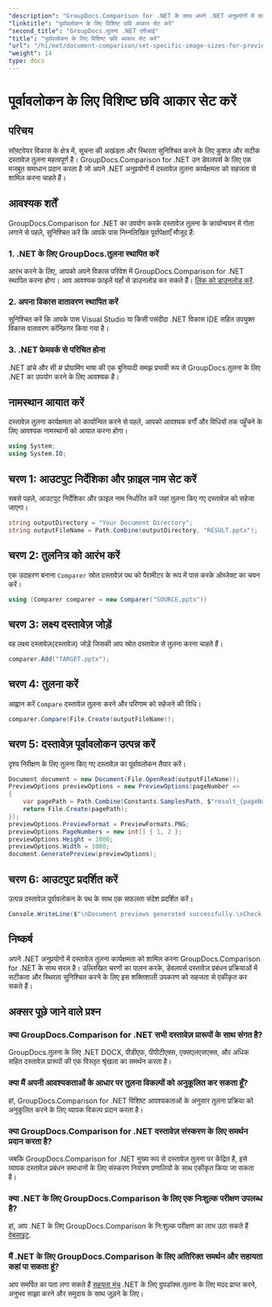 ```yaml
---
"description": "GroupDocs.Comparison for .NET के साथ अपने .NET अनुप्रयोगों में दस्तावेज़ तुलना कार्यक्षमता को सहजता से एकीकृत करें।"
"linktitle": "पूर्वावलोकन के लिए विशिष्ट छवि आकार सेट करें"
"second_title": "GroupDocs.तुलना .NET एपीआई"
"title": "पूर्वावलोकन के लिए विशिष्ट छवि आकार सेट करें"
"url": "/hi/net/document-comparison/set-specific-image-sizes-for-previews/"
"weight": 14
type: docs
---
```

# पूर्वावलोकन के लिए विशिष्ट छवि आकार सेट करें

## परिचय
सॉफ़्टवेयर विकास के क्षेत्र में, सूचना की अखंडता और स्थिरता सुनिश्चित करने के लिए कुशल और सटीक दस्तावेज़ तुलना महत्वपूर्ण है। GroupDocs.Comparison for .NET उन डेवलपर्स के लिए एक मजबूत समाधान प्रदान करता है जो अपने .NET अनुप्रयोगों में दस्तावेज़ तुलना कार्यक्षमता को सहजता से शामिल करना चाहते हैं।
## आवश्यक शर्तें
GroupDocs.Comparison for .NET का उपयोग करके दस्तावेज़ तुलना के कार्यान्वयन में गोता लगाने से पहले, सुनिश्चित करें कि आपके पास निम्नलिखित पूर्वापेक्षाएँ मौजूद हैं:
### 1. .NET के लिए GroupDocs.तुलना स्थापित करें
आरंभ करने के लिए, आपको अपने विकास परिवेश में GroupDocs.Comparison for .NET स्थापित करना होगा। आप आवश्यक फ़ाइलें यहाँ से डाउनलोड कर सकते हैं। [लिंक को डाउनलोड करें](https://releases.groupdocs.com/comparison/net/).
### 2. अपना विकास वातावरण स्थापित करें
सुनिश्चित करें कि आपके पास Visual Studio या किसी पसंदीदा .NET विकास IDE सहित उपयुक्त विकास वातावरण कॉन्फ़िगर किया गया है।
### 3. .NET फ्रेमवर्क से परिचित होना
.NET ढांचे और सी # प्रोग्रामिंग भाषा की एक बुनियादी समझ प्रभावी रूप से GroupDocs.तुलना के लिए .NET का उपयोग करने के लिए आवश्यक है।

## नामस्थान आयात करें
दस्तावेज़ तुलना कार्यक्षमता को कार्यान्वित करने से पहले, आपको आवश्यक वर्गों और विधियों तक पहुँचने के लिए आवश्यक नामस्थानों को आयात करना होगा।
```csharp
using System;
using System.IO;
```
## चरण 1: आउटपुट निर्देशिका और फ़ाइल नाम सेट करें
सबसे पहले, आउटपुट निर्देशिका और फ़ाइल नाम निर्धारित करें जहां तुलना किए गए दस्तावेज़ को सहेजा जाएगा।
```csharp
string outputDirectory = "Your Document Directory";
string outputFileName = Path.Combine(outputDirectory, "RESULT.pptx");
```
## चरण 2: तुलनित्र को आरंभ करें
एक उदाहरण बनाना `Comparer` स्रोत दस्तावेज़ पथ को पैरामीटर के रूप में पास करके ऑब्जेक्ट का चयन करें।
```csharp
using (Comparer comparer = new Comparer("SOURCE.pptx"))
```
## चरण 3: लक्ष्य दस्तावेज़ जोड़ें
वह लक्ष्य दस्तावेज़(दस्तावेज़) जोड़ें जिसकी आप स्रोत दस्तावेज़ से तुलना करना चाहते हैं।
```csharp
comparer.Add("TARGET.pptx");
```
## चरण 4: तुलना करें
आह्वान करें `Compare` दस्तावेज़ तुलना करने और परिणाम को सहेजने की विधि।
```csharp
comparer.Compare(File.Create(outputFileName));
```
## चरण 5: दस्तावेज़ पूर्वावलोकन उत्पन्न करें
दृश्य निरीक्षण के लिए तुलना किए गए दस्तावेज़ का पूर्वावलोकन तैयार करें।
```csharp
Document document = new Document(File.OpenRead(outputFileName));
PreviewOptions previewOptions = new PreviewOptions(pageNumber =>
{
    var pagePath = Path.Combine(Constants.SamplesPath, $"result_{pageNumber}.png");
    return File.Create(pagePath);
});
previewOptions.PreviewFormat = PreviewFormats.PNG;
previewOptions.PageNumbers = new int[] { 1, 2 };
previewOptions.Height = 1000;
previewOptions.Width = 1000;
document.GeneratePreview(previewOptions);
```
## चरण 6: आउटपुट प्रदर्शित करें
उत्पन्न दस्तावेज़ पूर्वावलोकन के पथ के साथ एक सफलता संदेश प्रदर्शित करें।
```csharp
Console.WriteLine($"\nDocument previews generated successfully.\nCheck output in {outputDirectory}.");
```

## निष्कर्ष
अपने .NET अनुप्रयोगों में दस्तावेज़ तुलना कार्यक्षमता को शामिल करना GroupDocs.Comparison for .NET के साथ सरल है। उल्लिखित चरणों का पालन करके, डेवलपर्स दस्तावेज़ प्रबंधन प्रक्रियाओं में सटीकता और स्थिरता सुनिश्चित करने के लिए इस शक्तिशाली उपकरण को सहजता से एकीकृत कर सकते हैं।
## अक्सर पूछे जाने वाले प्रश्न
### क्या GroupDocs.Comparison for .NET सभी दस्तावेज़ प्रारूपों के साथ संगत है?
GroupDocs.तुलना के लिए .NET DOCX, पीडीएफ, पीपीटीएक्स, एक्सएलएसएक्स, और अधिक सहित दस्तावेज़ प्रारूपों की एक विस्तृत श्रृंखला का समर्थन करता है।
### क्या मैं अपनी आवश्यकताओं के आधार पर तुलना विकल्पों को अनुकूलित कर सकता हूँ?
हां, GroupDocs.Comparison for .NET विशिष्ट आवश्यकताओं के अनुसार तुलना प्रक्रिया को अनुकूलित करने के लिए व्यापक विकल्प प्रदान करता है।
### क्या GroupDocs.Comparison for .NET दस्तावेज़ संस्करण के लिए समर्थन प्रदान करता है?
जबकि GroupDocs.Comparison for .NET मुख्य रूप से दस्तावेज़ तुलना पर केंद्रित है, इसे व्यापक दस्तावेज़ प्रबंधन समाधानों के लिए संस्करण नियंत्रण प्रणालियों के साथ एकीकृत किया जा सकता है।
### क्या .NET के लिए GroupDocs.Comparison के लिए एक निःशुल्क परीक्षण उपलब्ध है?
हां, आप .NET के लिए GroupDocs.Comparison के नि:शुल्क परीक्षण का लाभ उठा सकते हैं [वेबसाइट](https://releases.groupdocs.com/).
### मैं .NET के लिए GroupDocs.Comparison के लिए अतिरिक्त समर्थन और सहायता कहां पा सकता हूं?
आप समर्पित का पता लगा सकते हैं [सहयता मंच](https://forum.groupdocs.com/c/comparison/12) .NET के लिए ग्रुपडॉक्स.तुलना के लिए मदद प्राप्त करने, अनुभव साझा करने और समुदाय के साथ जुड़ने के लिए।